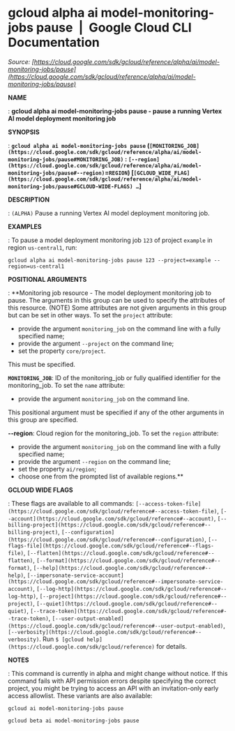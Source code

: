 # gcloud alpha ai model-monitoring-jobs pause  |  Google Cloud CLI Documentation

*Source: [https://cloud.google.com/sdk/gcloud/reference/alpha/ai/model-monitoring-jobs/pause](https://cloud.google.com/sdk/gcloud/reference/alpha/ai/model-monitoring-jobs/pause)*

**NAME**

: **gcloud alpha ai model-monitoring-jobs pause - pause a running Vertex AI model deployment monitoring job**

**SYNOPSIS**

: **`gcloud alpha ai model-monitoring-jobs pause` (`[MONITORING_JOB](https://cloud.google.com/sdk/gcloud/reference/alpha/ai/model-monitoring-jobs/pause#MONITORING_JOB)` : `[--region](https://cloud.google.com/sdk/gcloud/reference/alpha/ai/model-monitoring-jobs/pause#--region)`=`REGION`) [`[GCLOUD_WIDE_FLAG](https://cloud.google.com/sdk/gcloud/reference/alpha/ai/model-monitoring-jobs/pause#GCLOUD-WIDE-FLAGS) …`]**

**DESCRIPTION**

: `(ALPHA)` Pause a running Vertex AI model deployment monitoring job.

**EXAMPLES**

: To pause a model deployment monitoring job `123` of project
`example` in region `us-central1`, run:

```
gcloud alpha ai model-monitoring-jobs pause 123 --project=example --region=us-central1
```

**POSITIONAL ARGUMENTS**

: **Monitoring job resource - The model deployment monitoring job to pause. The
arguments in this group can be used to specify the attributes of this resource.
(NOTE) Some attributes are not given arguments in this group but can be set in
other ways.
To set the `project` attribute:

- provide the argument `monitoring_job` on the command line with a
fully specified name;
- provide the argument `--project` on the command line;
- set the property `core/project`.

This must be specified.

**`MONITORING_JOB`**:
ID of the monitoring_job or fully qualified identifier for the monitoring_job.
To set the `name` attribute:

- provide the argument `monitoring_job` on the command line.

This positional argument must be specified if any of the other arguments in this
group are specified.

**--region**:
Cloud region for the monitoring_job.
To set the `region` attribute:

- provide the argument `monitoring_job` on the command line with a
fully specified name;
- provide the argument `--region` on the command line;
- set the property `ai/region`;
- choose one from the prompted list of available regions.**

**GCLOUD WIDE FLAGS**

: These flags are available to all commands: `[--access-token-file](https://cloud.google.com/sdk/gcloud/reference#--access-token-file)`,
`[--account](https://cloud.google.com/sdk/gcloud/reference#--account)`, `[--billing-project](https://cloud.google.com/sdk/gcloud/reference#--billing-project)`,
`[--configuration](https://cloud.google.com/sdk/gcloud/reference#--configuration)`,
`[--flags-file](https://cloud.google.com/sdk/gcloud/reference#--flags-file)`,
`[--flatten](https://cloud.google.com/sdk/gcloud/reference#--flatten)`, `[--format](https://cloud.google.com/sdk/gcloud/reference#--format)`, `[--help](https://cloud.google.com/sdk/gcloud/reference#--help)`, `[--impersonate-service-account](https://cloud.google.com/sdk/gcloud/reference#--impersonate-service-account)`,
`[--log-http](https://cloud.google.com/sdk/gcloud/reference#--log-http)`,
`[--project](https://cloud.google.com/sdk/gcloud/reference#--project)`, `[--quiet](https://cloud.google.com/sdk/gcloud/reference#--quiet)`, `[--trace-token](https://cloud.google.com/sdk/gcloud/reference#--trace-token)`, `[--user-output-enabled](https://cloud.google.com/sdk/gcloud/reference#--user-output-enabled)`,
`[--verbosity](https://cloud.google.com/sdk/gcloud/reference#--verbosity)`.
Run `$ [gcloud help](https://cloud.google.com/sdk/gcloud/reference)` for details.

**NOTES**

: This command is currently in alpha and might change without notice. If this
command fails with API permission errors despite specifying the correct project,
you might be trying to access an API with an invitation-only early access
allowlist. These variants are also available:

```
gcloud ai model-monitoring-jobs pause
```

```
gcloud beta ai model-monitoring-jobs pause
```